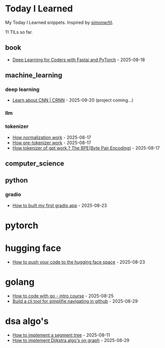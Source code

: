 # Today I Learned

My Today I Learned snippets. Inspired by [simonw/til](https://github.com/simonw/til).

11 TILs so far.

## book

- [Deep Learning for Coders with Fastai and PyTorch](https://course.fast.ai/Resources/book.html) - 2025-08-18

## machine_learning

### deep learning

- [Learn about CNN | CRNN](https://medium.com/@pavitharan2020/building-a-handwriting-recognition-system-with-crnn-a-beginners-guide-58a51a46dd15) - 2025-09-20 (project coming...)

### llm

### tokenizer

- [How normalization work](https://github.com/nathbns/til/blob/main/tokenizer/normalization.md) - 2025-08-17
- [How pre-tokenizer work](https://github.com/nathbns/til/blob/main/tokenizer/pre_tokenizer.md) - 2025-08-17
- [How tokenizer of gpt work ? The BPE(Byte Pair Encoding)](https://github.com/nathbns/til/blob/main/tokenizer/bpe.md) - 2025-08-17

## computer_science

## python

### gradio

- [How to built my first gradio app](https://www.gradio.app/) - 2025-08-23

# pytorch

# hugging face

- [How to push your code to the hugging face space](https://dev.to/koolkamalkishor/how-to-upload-your-project-to-hugging-face-spaces-a-beginners-step-by-step-guide-1pkn) - 2025-08-23

# golang

- [How to code with go - intro course](https://gobyexample.com/) - 2025-08-25
- [Build a cli tool for simplifie navigating in github](https://github.com/nathbns/gitact) - 2025-08-29

# dsa algo's

- [How to implement a segment tree](https://github.com/nathbns/til/blob/main/dsa_algos/segment_tree.md) - 2025-08-11
- [How to implement Dijkstra algo's on graph](https://github.com/nathbns/til/blob/main/dsa_algos/dijkstra.md) - 2025-08-29
